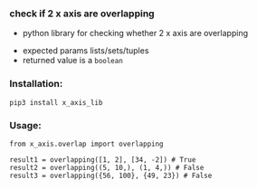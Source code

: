 ### check if 2 x axis are overlapping

* python library for checking whether 2  x axis are overlapping
- expected params lists/sets/tuples
- returned value is a `boolean`

### Installation:

`pip3 install x_axis_lib`


### Usage:

```
from x_axis.overlap import overlapping

result1 = overlapping([1, 2], [34, -2]) # True
result2 = overlapping((5, 10,), (1, 4,)) # False
result3 = overlapping({56, 100}, {49, 23}) # False

```

